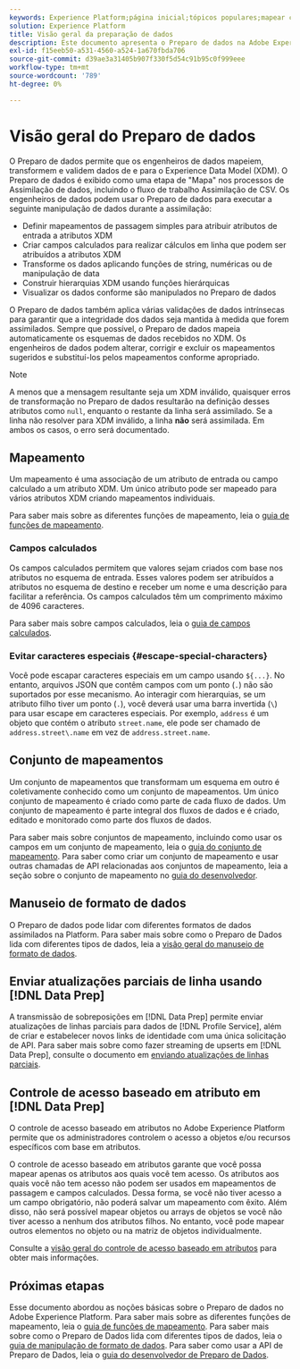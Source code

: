 ```yaml
---
keywords: Experience Platform;página inicial;tópicos populares;mapear csv;mapear arquivo csv;mapear arquivo csv para xdm;mapear csv para xdm;guia de interface do usuário;mapeador;mapeamento;preparação de dados;preparação de dados;
solution: Experience Platform
title: Visão geral da preparação de dados
description: Este documento apresenta o Preparo de dados na Adobe Experience Platform.
exl-id: f15eeb50-a531-4560-a524-1a670fbda706
source-git-commit: d39ae3a31405b907f330f5d54c91b95c0f999eee
workflow-type: tm+mt
source-wordcount: '789'
ht-degree: 0%

---
```



# Visão geral do Preparo de dados

O Preparo de dados permite que os engenheiros de dados mapeiem, transformem e validem dados de e para o Experience Data Model (XDM). O Preparo de dados é exibido como uma etapa de &quot;Mapa&quot; nos processos de Assimilação de dados, incluindo o fluxo de trabalho Assimilação de CSV. Os engenheiros de dados podem usar o Preparo de dados para executar a seguinte manipulação de dados durante a assimilação:

- Definir mapeamentos de passagem simples para atribuir atributos de entrada a atributos XDM
- Criar campos calculados para realizar cálculos em linha que podem ser atribuídos a atributos XDM
- Transforme os dados aplicando funções de string, numéricas ou de manipulação de data
- Construir hierarquias XDM usando funções hierárquicas
- Visualizar os dados conforme são manipulados no Preparo de dados

O Preparo de dados também aplica várias validações de dados intrínsecas para garantir que a integridade dos dados seja mantida à medida que forem assimilados. Sempre que possível, o Preparo de dados mapeia automaticamente os esquemas de dados recebidos no XDM. Os engenheiros de dados podem alterar, corrigir e excluir os mapeamentos sugeridos e substituí-los pelos mapeamentos conforme apropriado.

>[!NOTE]
>
>A menos que a mensagem resultante seja um XDM inválido, quaisquer erros de transformação no Preparo de dados resultarão na definição desses atributos como `null`, enquanto o restante da linha será assimilado. Se a linha não resolver para XDM inválido, a linha **não** será assimilada. Em ambos os casos, o erro será documentado.

## Mapeamento

Um mapeamento é uma associação de um atributo de entrada ou campo calculado a um atributo XDM. Um único atributo pode ser mapeado para vários atributos XDM criando mapeamentos individuais.

Para saber mais sobre as diferentes funções de mapeamento, leia o [guia de funções de mapeamento](./functions.md).

### Campos calculados

Os campos calculados permitem que valores sejam criados com base nos atributos no esquema de entrada. Esses valores podem ser atribuídos a atributos no esquema de destino e receber um nome e uma descrição para facilitar a referência. Os campos calculados têm um comprimento máximo de 4096 caracteres.

Para saber mais sobre campos calculados, leia o [guia de campos calculados](./functions.md#calculated-fields).

### Evitar caracteres especiais {#escape-special-characters}

Você pode escapar caracteres especiais em um campo usando `${...}`. No entanto, arquivos JSON que contêm campos com um ponto (`.`) não são suportados por esse mecanismo. Ao interagir com hierarquias, se um atributo filho tiver um ponto (`.`), você deverá usar uma barra invertida (`\`) para usar escape em caracteres especiais. Por exemplo, `address` é um objeto que contém o atributo `street.name`, ele pode ser chamado de `address.street\.name` em vez de `address.street.name`.

## Conjunto de mapeamentos

Um conjunto de mapeamentos que transformam um esquema em outro é coletivamente conhecido como um conjunto de mapeamentos. Um único conjunto de mapeamento é criado como parte de cada fluxo de dados. Um conjunto de mapeamento é parte integral dos fluxos de dados e é criado, editado e monitorado como parte dos fluxos de dados.

Para saber mais sobre conjuntos de mapeamento, incluindo como usar os campos em um conjunto de mapeamento, leia o [guia do conjunto de mapeamento](./mapping-set.md). Para saber como criar um conjunto de mapeamento e usar outras chamadas de API relacionadas aos conjuntos de mapeamento, leia a seção sobre o conjunto de mapeamento no [guia do desenvolvedor](./api/mapping-set.md).

## Manuseio de formato de dados

O Preparo de dados pode lidar com diferentes formatos de dados assimilados na Platform. Para saber mais sobre como o Preparo de Dados lida com diferentes tipos de dados, leia a [visão geral do manuseio de formato de dados](./data-handling.md).

## Enviar atualizações parciais de linha usando [!DNL Data Prep]

A transmissão de sobreposições em [!DNL Data Prep] permite enviar atualizações de linhas parciais para dados de [!DNL Profile Service], além de criar e estabelecer novos links de identidade com uma única solicitação de API. Para saber mais sobre como fazer streaming de upserts em [!DNL Data Prep], consulte o documento em [enviando atualizações de linhas parciais](./upserts.md).

## Controle de acesso baseado em atributo em [!DNL Data Prep]

O controle de acesso baseado em atributos no Adobe Experience Platform permite que os administradores controlem o acesso a objetos e/ou recursos específicos com base em atributos.

O controle de acesso baseado em atributos garante que você possa mapear apenas os atributos aos quais você tem acesso. Os atributos aos quais você não tem acesso não podem ser usados em mapeamentos de passagem e campos calculados. Dessa forma, se você não tiver acesso a um campo obrigatório, não poderá salvar um mapeamento com êxito. Além disso, não será possível mapear objetos ou arrays de objetos se você não tiver acesso a nenhum dos atributos filhos. No entanto, você pode mapear outros elementos no objeto ou na matriz de objetos individualmente.

Consulte a [visão geral do controle de acesso baseado em atributos](../access-control/abac/overview.md) para obter mais informações.

## Próximas etapas

Esse documento abordou as noções básicas sobre o Preparo de dados no Adobe Experience Platform. Para saber mais sobre as diferentes funções de mapeamento, leia o [guia de funções de mapeamento](./functions.md). Para saber mais sobre como o Preparo de Dados lida com diferentes tipos de dados, leia o [guia de manipulação de formato de dados](./data-handling.md#dates). Para saber como usar a API de Preparo de Dados, leia o [guia do desenvolvedor de Preparo de Dados](api/overview.md).
